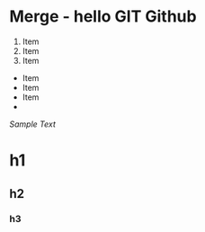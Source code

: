# Merge - hello GIT Github

1. Item
2. Item
3. Item

* Item
* Item
* Item
* 
_Sample Text_
# h1
## h2
### h3
